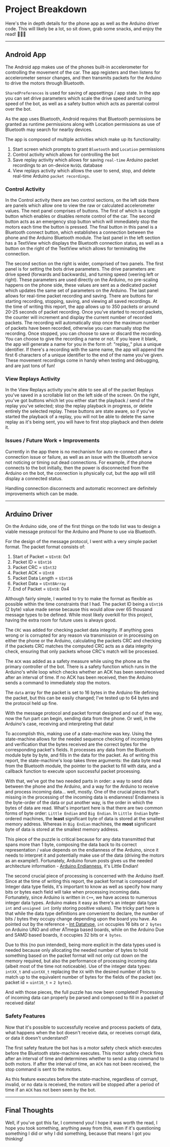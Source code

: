 # Project Breakdown

Here's the in depth details for the phone app as well as the Arduino driver code. This will likely be a lot, so sit down, grab some snacks, and enjoy the read! 🍿🥤🎉

---

## **Android App**

The Android app makes use of the phones built-in accelerometer for controlling the movement of the car. The app registers and then listens for accelerometer sensor changes, and then transmits packets for the Arduino to drive the motors through Bluetooth.

`SharedPreferences` is used for saving of appsettings / app state. In the app you can set drive parameters which scale the drive speed and turning speed of the bot, as well as a safety button which acts as parental control over the bot. 

As the app uses Bluetooth, Android requires that Bluetooth permissions be granted as runtime permissions along with Location permissions as use of Bluetooth may search for nearby devices. 

The app is composed of multiple activities which make up its functionality: 
1. Start screen which prompts to grant `Bluetooth` and `Location` permissions
2. Control activity which allows for controlling the bot
3. Save replay activity which allows for saving `real-time` Arduino packet recordings to an on-device `NoSQL` database
4. View replays activity which allows the user to send, stop, and delete real-time Arduino `packet recordings`.

### **Control Activity**

In the Control activity there are two control sections, on the left side there are panels which allow one to view the raw or calculated accelerometer values. The next panel comprises of buttons. The first of which is a toggle button which enables or disables remote control of the car. The second button acts as an emergency stop button which will immediately stop the motors each time the button is pressed. The final button in this panel is a Bluetooth connect button, which establishes a connection between the phone and the Arduino Bluetooth module. The last panel in the left section has a TextView which displays the Bluetooth connection status, as well as a button on the right of the TextView which allows for terminating the connection.

The second section on the right is wider, comprised of two panels. The first panel is for setting the bots drive parameters. The drive parameters are: drive speed (forwards and backwards), and turning speed (veering left or right). These parameters are used directly on the Arduino, no pre-scaling happens on the phone side, these values are sent as a dedicated packet which updates the same set of parameters on the Arduino. The last panel allows for real-time packet recording and saving. There are buttons for starting recording, stopping, saving, and viewing all saved recordings. At the time of writing this report, the app allows up to 350 packets or around 20-25 seconds of packet recording. Once you've started to record packets, the counter will increment and display the current number of recorded packets. The recording will automatically stop once the maximum number of packets have been recorded, otherwise you can manually stop the recording. Once stopped, you can choose to save or discard the recording. You can choose to give the recording a name or not. If you leave it blank, the app will generate a name for you in the form of: "replay_" plus a unique identifier. If there's a recording with the same name, the app will append the first 6 characters of a unique identifier to the end of the name you've given. These movement recordings come in handy when testing and debugging, and are just tons of fun!

### **View Replays Activity**

In the View Replays activity you're able to see all of the packet Replays you've saved in a scrollable list on the left side of the screen. On the right, you've got buttons which let you either start the playback / send of the replay you've selected; stop the replay playback in progress, or delete entirely the selected replay. These buttons are state aware, so if you've started the playback of a replay, you will not be able to delete the same replay as it's being sent, you will have to first stop playback and then delete it.

### **Issues / Future Work + Improvements**

Currently in the app there is no mechanism for auto re-connect after a connection issue or failure, as well as an issue with the Bluetooth service not noticing or timing out dead connections. For example, if the phone connects to the bot initially, then the power is disconnected from the Arduino on the bot, the connection is physically cut, but the app will still display a connected status.

Handling connection disconnects and automatic reconnect are definitely improvements which can be made.

---

## **Arduino Driver**

On the Arduino side, one of the first things on the todo list was to design a viable message protocol for the Arduino and Phone to use via Bluetooth.

For the design of the message protocol, I went with a very simple packet format. The packet format consists of:

1. Start of Packet = `UInt8`: 0x1
2. Packet ID = `UInt16`
3. Packet CRC = `UInt32`
4. Packet ACK = `UInt8`
5. Packet Data Length = `UInt16`
6. Packet Data = `UInt8Array`
7. End of Packet = `UInt8`: 0x4

Although fairly simple, I wanted to try to make the format as flexible as possible within the time constraints that I had. The packet ID being a `UInt16` (2 byte) value made sense because this would allow over 65 thousand message types to be defined. While most likely overkill for this project, having the extra room for future uses is always good.

The `CRC` was added for checking packet data integrity. If anything goes wrong or is corrupted for any reason via transmission or in processing on either the phone or the Arduino, calculating the packets CRC and checking if the packets CRC matches the computed CRC acts as a data integrity check, ensuring that only packets whose CRC's match will be processed.

The `ACK` was added as a safety measure while using the phone as the primary controller of the bot. There is a safety function which runs in the Arduino's while loop which checks whether an ACK has been seen/received after an interval of time. If no ACK has been received, then the Arduino sends a command to immediately stop the motors.

The `data` array for the packet is set to 16 bytes in the Arduino file defining the packet, but this can be easily changed; I’ve tested up to 64 bytes and the protocol held up fine. 

With the message protocol and packet format designed and out of the way, now the fun part can begin, sending data from the phone. Or well, in the Arduino's case, receiving and interpreting that data!

To accomplish this, making use of a state-machine was key. Using the state-machine allows for the needed sequence checking of incoming bytes and verification that the bytes received are the correct bytes for the corresponding packet's fields. It processes any data from the Bluetooth module byte by byte, and fills in the data for the packet. As of writing this report, the state-machine's loop takes three arguments: the data byte read from the Bluetooth module, the pointer to the packet to fill with data, and a callback function to execute upon successful packet processing.

With that, we've got the two needed parts in order: a way to send data between the phone and the Arduino, and a way for the Arduino to receive and process incoming data... well, mostly. One of the crucial pieces that's missing in the processing of the incoming data is endianness! Endianness is the byte-order of the data or put another way, is the order in which the bytes of data are read. What's important here is that there are two common forms of byte order: `Little Endian` and `Big Endian`. In `Little Endian` byte-ordered machines, the **least** significant byte of data is stored at the smallest memory address. Whereas in `Big Endian` machines, the **most** significant byte of data is stored at the smallest memory address.

This piece of the puzzle is critical because for any data transmitted that spans more than 1 byte, composing the data back to its correct representation / value depends on the endianness of the Arduino, since it needs to interpret it and potentially make use of the data (driving the motors as an example!). Fortunately, Arduino forum posts gives us the needed architecture information - [Arduino Endianness](https://forum.arduino.cc/t/little-endian-or-big-endian/41382), it's Little Endian!

The second crucial piece of processing is concerned with the Arduino itself. Since at the time of writing this report, the packet format is composed of Integer data type fields, it's important to know as well as specify how many bits or bytes each field will take when processing incoming data. Fortunately, since Arduino is written in `C++`, we have access to numerous integer data types. Arduino makes it easy as there's an integer data type `int` and `unsigned int` (only storing positive values). The tricky part here is that while the data type definitions are convenient to declare, the number of bits / bytes they occupy change depending upon the board you have. As pointed out by the reference - [Int Datatype](https://www.arduino.cc/en/reference/int), `int` occupies 16 bits or `2 bytes` on Arduino UNO and other ATmega based boards, while on the Arduino Due and SAMD based boards, it occupies 32 bits or `4 bytes`. 

Due to this (no pun intended), being more explicit in the data types used is needed because only allocating the needed number of bytes to hold something based on the packet format will not only cut down on the memory required, but also the performance of processing incoming data (albeit most of the time not noticeable). Use of the integer data types: `intXX_t` and `uintXX_t` replacing the `XX` with the desired number of bits to match up to the equivalent number of bytes for the fields of the packet (ex. packet id = `uint16_t` = `2 bytes`).

And with those pieces, the full puzzle has now been completed! Processing of incoming data can properly be parsed and composed to fill in a packet of received data!

### **Safety Features**

Now that it's possible to successfully receive and process packets of data, what happens when the bot doesn't receive data, or receives corrupt data, or data it doesn't understand?

The first safety feature the bot has is a motor safety check which executes before the Bluetooth state-machine executes. This motor safety check fires after an interval of time and determines whether to send a stop command to both motors. If after the interval of time, an `ACK` has not been received, the stop command is sent to the motors.

As this feature executes before the state-machine, regardless of corrupt, invalid, or no data is received, the motors will be stopped after a period of time if an `ACK` has not been seen by the bot.

---

## **Final Thoughts**

Well, if you've got this far, I commend you! I hope it was worth the read, I hope you took something, anything away from this, even if it's questioning something I did or why I did something, because that means I got you thinking!